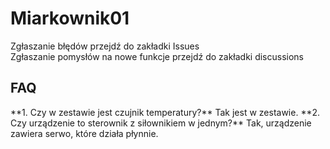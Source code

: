 # Miarkownik01
Zgłaszanie błędów przejdź do zakładki Issues<br>
Zgłaszanie pomysłów na nowe funkcje przejdź do zakładki discussions<br>

<h2>FAQ</h2>
**1. Czy w zestawie jest czujnik temperatury?**  
  Tak jest w zestawie.
**2. Czy urządzenie to sterownik z siłownikiem w jednym?**
Tak, urządzenie zawiera serwo, które działa płynnie.
